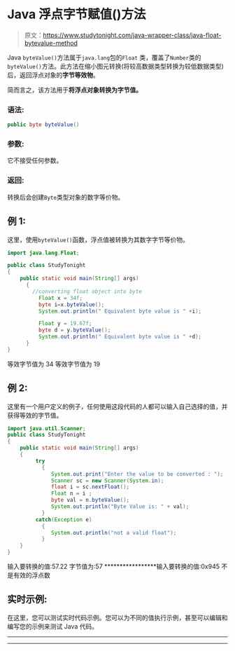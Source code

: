 # Java 浮点字节赋值()方法

> 原文：<https://www.studytonight.com/java-wrapper-class/java-float-bytevalue-method>

Java `byteValue()`方法属于`java.lang`包的`Float` 类，覆盖了`Number`类的`byteValue()`方法。此方法在缩小图元转换(将较高数据类型转换为较低数据类型)后，返回浮点对象的**字节等效物**。

简而言之，该方法用于**将浮点对象转换为字节值。**

### 语法:

```java
public byte byteValue() 
```

### 参数:

它不接受任何参数。

### 返回:

转换后会创建`Byte`类型对象的数字等价物。

## 例 1:

这里，使用`byteValue()`函数，浮点值被转换为其数字字节等价物。

```java
import java.lang.Float;

public class StudyTonight
{  
    public static void main(String[] args) 
      {  
        //converting float object into byte
          Float x = 34f;
          byte i=x.byteValue();
          System.out.println(" Equivalent byte value is " +i);

          Float y = 19.67f;  
          byte d = y.byteValue();  
          System.out.println(" Equivalent byte value is " +d);
      }  
}
```

等效字节值为 34
等效字节值为 19

## 例 2:

这里有一个用户定义的例子，任何使用这段代码的人都可以输入自己选择的值，并获得等效的字节值。

```java
import java.util.Scanner;  
public class StudyTonight
{  
    public static void main(String[] args) 
    {  
         try
           {
              System.out.print("Enter the value to be converted : ");  
              Scanner sc = new Scanner(System.in);  
              float i = sc.nextFloat();  
              Float n = i ;  
              byte val = n.byteValue();  
              System.out.println("Byte Value is: " + val);  
           }
         catch(Exception e)
           {
              System.out.println("not a valid float"); 
           }
    }
}
```

输入要转换的值:57.22
字节值为:57
*****************输入要转换的值:0x945
不是有效的浮点数

## 实时示例:

在这里，您可以测试实时代码示例。您可以为不同的值执行示例，甚至可以编辑和编写您的示例来测试 Java 代码。

* * *

* * *